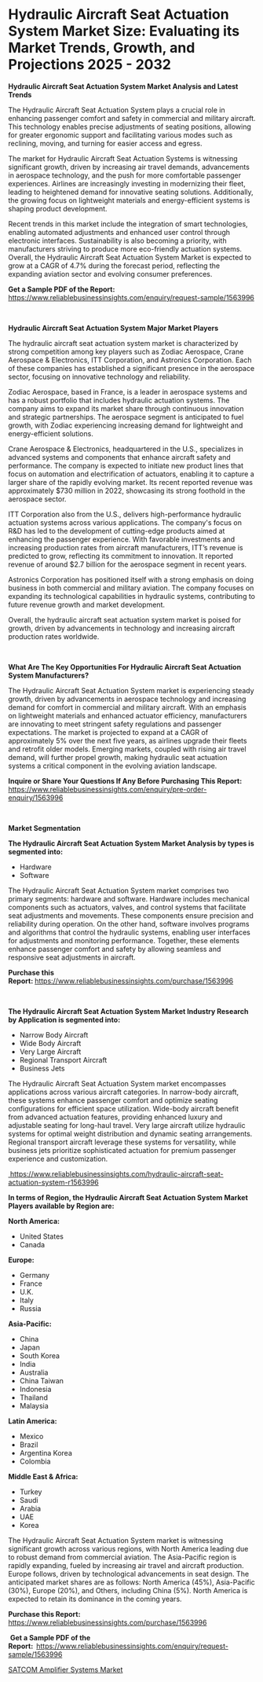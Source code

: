 <p><h1>Hydraulic Aircraft Seat Actuation System Market Size: Evaluating its Market Trends, Growth, and Projections 2025 - 2032</h1></p><p><strong>Hydraulic Aircraft Seat Actuation System Market Analysis and Latest Trends</strong></p>
<p><p>The Hydraulic Aircraft Seat Actuation System plays a crucial role in enhancing passenger comfort and safety in commercial and military aircraft. This technology enables precise adjustments of seating positions, allowing for greater ergonomic support and facilitating various modes such as reclining, moving, and turning for easier access and egress. </p><p>The market for Hydraulic Aircraft Seat Actuation Systems is witnessing significant growth, driven by increasing air travel demands, advancements in aerospace technology, and the push for more comfortable passenger experiences. Airlines are increasingly investing in modernizing their fleet, leading to heightened demand for innovative seating solutions. Additionally, the growing focus on lightweight materials and energy-efficient systems is shaping product development.</p><p>Recent trends in this market include the integration of smart technologies, enabling automated adjustments and enhanced user control through electronic interfaces. Sustainability is also becoming a priority, with manufacturers striving to produce more eco-friendly actuation systems. Overall, the Hydraulic Aircraft Seat Actuation System Market is expected to grow at a CAGR of 4.7% during the forecast period, reflecting the expanding aviation sector and evolving consumer preferences.</p></p>
<p><strong>Get a Sample PDF of the Report:&nbsp;</strong> <a href="https://www.reliablebusinessinsights.com/enquiry/request-sample/1563996?utm_campaign=2335&utm_medium=2&utm_source=Github&utm_content=ia&utm_term=11042025&utm_id=hydraulic-aircraft-seat-actuation-system">https://www.reliablebusinessinsights.com/enquiry/request-sample/1563996</a></p>
<p>&nbsp;</p>
<p><strong>Hydraulic Aircraft Seat Actuation System Major Market Players</strong></p>
<p><p>The hydraulic aircraft seat actuation system market is characterized by strong competition among key players such as Zodiac Aerospace, Crane Aerospace & Electronics, ITT Corporation, and Astronics Corporation. Each of these companies has established a significant presence in the aerospace sector, focusing on innovative technology and reliability.</p><p>Zodiac Aerospace, based in France, is a leader in aerospace systems and has a robust portfolio that includes hydraulic actuation systems. The company aims to expand its market share through continuous innovation and strategic partnerships. The aerospace segment is anticipated to fuel growth, with Zodiac experiencing increasing demand for lightweight and energy-efficient solutions.</p><p>Crane Aerospace & Electronics, headquartered in the U.S., specializes in advanced systems and components that enhance aircraft safety and performance. The company is expected to initiate new product lines that focus on automation and electrification of actuators, enabling it to capture a larger share of the rapidly evolving market. Its recent reported revenue was approximately $730 million in 2022, showcasing its strong foothold in the aerospace sector.</p><p>ITT Corporation also from the U.S., delivers high-performance hydraulic actuation systems across various applications. The company's focus on R&D has led to the development of cutting-edge products aimed at enhancing the passenger experience. With favorable investments and increasing production rates from aircraft manufacturers, ITT’s revenue is predicted to grow, reflecting its commitment to innovation. It reported revenue of around $2.7 billion for the aerospace segment in recent years.</p><p>Astronics Corporation has positioned itself with a strong emphasis on doing business in both commercial and military aviation. The company focuses on expanding its technological capabilities in hydraulic systems, contributing to future revenue growth and market development. </p><p>Overall, the hydraulic aircraft seat actuation system market is poised for growth, driven by advancements in technology and increasing aircraft production rates worldwide.</p></p>
<p>&nbsp;</p>
<p><strong>What Are The Key Opportunities For Hydraulic Aircraft Seat Actuation System Manufacturers?</strong></p>
<p><p>The Hydraulic Aircraft Seat Actuation System market is experiencing steady growth, driven by advancements in aerospace technology and increasing demand for comfort in commercial and military aircraft. With an emphasis on lightweight materials and enhanced actuator efficiency, manufacturers are innovating to meet stringent safety regulations and passenger expectations. The market is projected to expand at a CAGR of approximately 5% over the next five years, as airlines upgrade their fleets and retrofit older models. Emerging markets, coupled with rising air travel demand, will further propel growth, making hydraulic seat actuation systems a critical component in the evolving aviation landscape.</p></p>
<p><strong>Inquire or Share Your Questions If Any Before Purchasing This Report:</strong> <a href="https://www.reliablebusinessinsights.com/enquiry/pre-order-enquiry/1563996?utm_campaign=2335&utm_medium=2&utm_source=Github&utm_content=ia&utm_term=11042025&utm_id=hydraulic-aircraft-seat-actuation-system">https://www.reliablebusinessinsights.com/enquiry/pre-order-enquiry/1563996</a></p>
<p>&nbsp;</p>
<p><strong>Market Segmentation</strong></p>
<p><strong>The Hydraulic Aircraft Seat Actuation System Market Analysis by types is segmented into:</strong></p>
<p><ul><li>Hardware</li><li>Software</li></ul></p>
<p><p>The Hydraulic Aircraft Seat Actuation System market comprises two primary segments: hardware and software. Hardware includes mechanical components such as actuators, valves, and control systems that facilitate seat adjustments and movements. These components ensure precision and reliability during operation. On the other hand, software involves programs and algorithms that control the hydraulic systems, enabling user interfaces for adjustments and monitoring performance. Together, these elements enhance passenger comfort and safety by allowing seamless and responsive seat adjustments in aircraft.</p></p>
<p><strong>Purchase this Report:&nbsp;</strong><a href="https://www.reliablebusinessinsights.com/purchase/1563996?utm_campaign=2335&utm_medium=2&utm_source=Github&utm_content=ia&utm_term=11042025&utm_id=hydraulic-aircraft-seat-actuation-system">https://www.reliablebusinessinsights.com/purchase/1563996</a></p>
<p>&nbsp;</p>
<p><strong>The Hydraulic Aircraft Seat Actuation System Market Industry Research by Application is segmented into:</strong></p>
<p><ul><li>Narrow Body Aircraft</li><li>Wide Body Aircraft</li><li>Very Large Aircraft</li><li>Regional Transport Aircraft</li><li>Business Jets</li></ul></p>
<p><p>The Hydraulic Aircraft Seat Actuation System market encompasses applications across various aircraft categories. In narrow-body aircraft, these systems enhance passenger comfort and optimize seating configurations for efficient space utilization. Wide-body aircraft benefit from advanced actuation features, providing enhanced luxury and adjustable seating for long-haul travel. Very large aircraft utilize hydraulic systems for optimal weight distribution and dynamic seating arrangements. Regional transport aircraft leverage these systems for versatility, while business jets prioritize sophisticated actuation for premium passenger experience and customization.</p></p>
<p><a href="https://www.reliablebusinessinsights.com/hydraulic-aircraft-seat-actuation-system-r1563996?utm_campaign=2335&utm_medium=2&utm_source=Github&utm_content=ia&utm_term=11042025&utm_id=hydraulic-aircraft-seat-actuation-system">&nbsp;https://www.reliablebusinessinsights.com/hydraulic-aircraft-seat-actuation-system-r1563996</a></p>
<p><strong>In terms of Region, the Hydraulic Aircraft Seat Actuation System Market Players available by Region are:</strong></p>
<p>
    <p> <strong> North America: </strong>
        <ul>
            <li>United States</li>
            <li>Canada</li>
        </ul>
        </p> 
    <p> <strong> Europe: </strong>
        <ul>
            <li>Germany</li>
            <li>France</li>
            <li>U.K.</li>
            <li>Italy</li>
            <li>Russia</li>
        </ul>
        </p> 
    <p> <strong> Asia-Pacific: </strong>
        <ul>
            <li>China</li>
            <li>Japan</li>
            <li>South Korea</li>
            <li>India</li>
            <li>Australia</li>
            <li>China Taiwan</li>
            <li>Indonesia</li>
            <li>Thailand</li>
            <li>Malaysia</li>
        </ul>
        </p> 
    <p> <strong> Latin America: </strong>
        <ul>
            <li>Mexico</li>
            <li>Brazil</li>
            <li>Argentina Korea</li>
            <li>Colombia</li>
        </ul>
        </p> 
    <p> <strong> Middle East & Africa: </strong>
        <ul>
            <li>Turkey</li>
            <li>Saudi</li>
            <li>Arabia</li>
            <li>UAE</li>
            <li>Korea</li>
        </ul>
    </p>
    </p>
<p><p>The Hydraulic Aircraft Seat Actuation System market is witnessing significant growth across various regions, with North America leading due to robust demand from commercial aviation. The Asia-Pacific region is rapidly expanding, fueled by increasing air travel and aircraft production. Europe follows, driven by technological advancements in seat design. The anticipated market shares are as follows: North America (45%), Asia-Pacific (30%), Europe (20%), and Others, including China (5%). North America is expected to retain its dominance in the coming years.</p></p>
<p><strong>Purchase this Report: </strong><a href="https://www.reliablebusinessinsights.com/purchase/1563996?utm_campaign=2335&utm_medium=2&utm_source=Github&utm_content=ia&utm_term=11042025&utm_id=hydraulic-aircraft-seat-actuation-system">https://www.reliablebusinessinsights.com/purchase/1563996</a></p>
<p>&nbsp;<strong>Get a Sample PDF of the Report:&nbsp;&nbsp;</strong><a href="https://www.reliablebusinessinsights.com/enquiry/request-sample/1563996?utm_campaign=2335&utm_medium=2&utm_source=Github&utm_content=ia&utm_term=11042025&utm_id=hydraulic-aircraft-seat-actuation-system">https://www.reliablebusinessinsights.com/enquiry/request-sample/1563996</a></p>
<p><strong></strong></p>
<p><p><a href="https://github.com/jemmysolin5k/Market-Research-Report-List-1/blob/main/satcom-amplifier-systems-market.md?utm_campaign=2335&utm_medium=2&utm_source=Github&utm_content=ia&utm_term=11042025&utm_id=hydraulic-aircraft-seat-actuation-system">SATCOM Amplifier Systems Market</a></p></p>